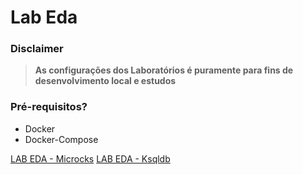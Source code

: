 # Lab Eda


### Disclaimer
> **As configurações dos Laboratórios é puramente para fins de desenvolvimento local e estudos**


### Pré-requisitos?
* Docker
* Docker-Compose

 [LAB EDA - Microcks](microcks/README.md)
 [LAB EDA - Ksqldb](ksqldb/README.md)
